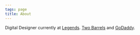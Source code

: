 ```yaml
---
tags: page
title: About
---
```


Digital Designer currently at [Legends](https://www.legends.net/). [Two Barrels](https://www.twobarrels.com) and [GoDaddy](https://www.godaddy.com/).
